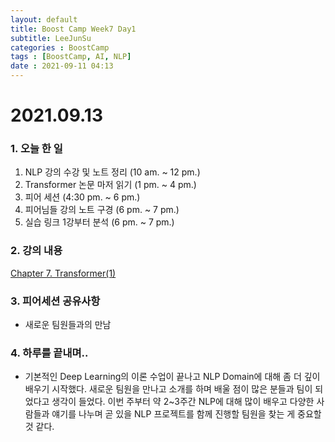 ```yaml
---
layout: default
title: Boost Camp Week7 Day1
subtitle: LeeJunSu
categories : BoostCamp
tags : [BoostCamp, AI, NLP]
date : 2021-09-11 04:13
---
```

# 2021.09.13

### 1. 오늘 한 일

1. NLP 강의 수강 및 노트 정리 (10 am. ~ 12 pm.)
2. Transformer 논문 마저 읽기 (1 pm. ~ 4 pm.)
3. 피어 세션 (4:30 pm. ~ 6 pm.)
4. 피어님들 강의 노트 구경 (6 pm. ~ 7 pm.)
5. 실습 링크 1강부터 분석 (6 pm. ~ 7 pm.)

### 2. 강의 내용

[Chapter 7. Transformer(1)](https://www.notion.so/Chapter-7-Transformer-1-9c2d59755b20434caaa5970f7cfeb6af)

### 3. 피어세션 공유사항

- 새로운 팀원들과의 만남

### 4. 하루를 끝내며..

- 기본적인 Deep Learning의 이론 수업이 끝나고 NLP Domain에 대해 좀 더 깊이 배우기 시작했다. 새로운 팀원을 만나고 소개를 하며 배울 점이 많은 분들과 팀이 되었다고 생각이 들었다.
이번 주부터 약 2~3주간 NLP에 대해 많이 배우고 다양한 사람들과 얘기를 나누며 곧 있을 NLP 프로젝트를 함께 진행할 팀원을 찾는 게 중요할 것 같다.